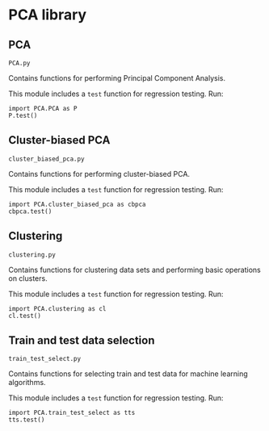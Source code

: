 # PCA library

## PCA

`PCA.py`

Contains functions for performing Principal Component Analysis.

This module includes a `test` function for regression testing. Run:

```
import PCA.PCA as P
P.test()
```

## Cluster-biased PCA

`cluster_biased_pca.py`

Contains functions for performing cluster-biased PCA.

This module includes a `test` function for regression testing. Run:

```
import PCA.cluster_biased_pca as cbpca
cbpca.test()
```

## Clustering

`clustering.py`

Contains functions for clustering data sets and performing basic operations on clusters.

This module includes a `test` function for regression testing. Run:

```
import PCA.clustering as cl
cl.test()
```

## Train and test data selection

`train_test_select.py`

Contains functions for selecting train and test data for machine learning algorithms.

This module includes a `test` function for regression testing. Run:

```
import PCA.train_test_select as tts
tts.test()
```
